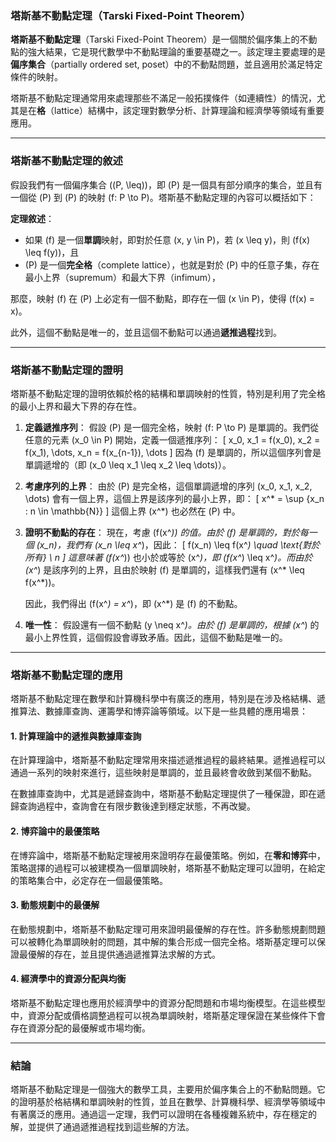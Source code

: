 ### **塔斯基不動點定理（Tarski Fixed-Point Theorem）**

**塔斯基不動點定理**（Tarski Fixed-Point Theorem）是一個關於偏序集上的不動點的強大結果，它是現代數學中不動點理論的重要基礎之一。該定理主要處理的是**偏序集合**（partially ordered set, poset）中的不動點問題，並且適用於滿足特定條件的映射。

塔斯基不動點定理通常用來處理那些不滿足一般拓撲條件（如連續性）的情況，尤其是在**格**（lattice）結構中，該定理對數學分析、計算理論和經濟學等領域有重要應用。

---

### **塔斯基不動點定理的敘述**

假設我們有一個偏序集合 \((P, \leq)\)，即 \(P\) 是一個具有部分順序的集合，並且有一個從 \(P\) 到 \(P\) 的映射 \(f: P \to P\)。塔斯基不動點定理的內容可以概括如下：

**定理敘述**：
- 如果 \(f\) 是一個**單調**映射，即對於任意 \(x, y \in P\)，若 \(x \leq y\)，則 \(f(x) \leq f(y)\)，且
- \(P\) 是一個**完全格**（complete lattice），也就是對於 \(P\) 中的任意子集，存在最小上界（supremum）和最大下界（infimum），

那麼，映射 \(f\) 在 \(P\) 上必定有一個不動點，即存在一個 \(x \in P\)，使得 \(f(x) = x\)。

此外，這個不動點是唯一的，並且這個不動點可以通過**遞推過程**找到。

---

### **塔斯基不動點定理的證明**

塔斯基不動點定理的證明依賴於格的結構和單調映射的性質，特別是利用了完全格的最小上界和最大下界的存在性。

1. **定義遞推序列**：
   假設 \(P\) 是一個完全格，映射 \(f: P \to P\) 是單調的。我們從任意的元素 \(x_0 \in P\) 開始，定義一個遞推序列：
   \[
   x_0, x_1 = f(x_0), x_2 = f(x_1), \dots, x_n = f(x_{n-1}), \dots
   \]
   因為 \(f\) 是單調的，所以這個序列會是單調遞增的（即 \(x_0 \leq x_1 \leq x_2 \leq \dots\)）。

2. **考慮序列的上界**：
   由於 \(P\) 是完全格，這個單調遞增的序列 \(x_0, x_1, x_2, \dots\) 會有一個上界，這個上界是該序列的最小上界，即：
   \[
   x^* = \sup \{x_n : n \in \mathbb{N}\}
   \]
   這個上界 \(x^*\) 也必然在 \(P\) 中。

3. **證明不動點的存在**：
   現在，考慮 \(f(x^*)\) 的值。由於 \(f\) 是單調的，對於每一個 \(x_n\)，我們有 \(x_n \leq x^*\)，因此：
   \[
   f(x_n) \leq f(x^*) \quad \text{對於所有} \ n
   \]
   這意味著 \(f(x^*)\) 也小於或等於 \(x^*\)，即 \(f(x^*) \leq x^*\)。而由於 \(x^*\) 是該序列的上界，且由於映射 \(f\) 是單調的，這樣我們還有 \(x^* \leq f(x^*)\)。

   因此，我們得出 \(f(x^*) = x^*\)，即 \(x^*\) 是 \(f\) 的不動點。

4. **唯一性**：
   假設還有一個不動點 \(y \neq x^*\)。由於 \(f\) 是單調的，根據 \(x^*\) 的最小上界性質，這個假設會導致矛盾。因此，這個不動點是唯一的。

---

### **塔斯基不動點定理的應用**

塔斯基不動點定理在數學和計算機科學中有廣泛的應用，特別是在涉及格結構、遞推算法、數據庫查詢、運籌學和博弈論等領域。以下是一些具體的應用場景：

#### **1. 計算理論中的遞推與數據庫查詢**

在計算理論中，塔斯基不動點定理常用來描述遞推過程的最終結果。遞推過程可以通過一系列的映射來進行，這些映射是單調的，並且最終會收斂到某個不動點。

在數據庫查詢中，尤其是遞歸查詢中，塔斯基不動點定理提供了一種保證，即在遞歸查詢過程中，查詢會在有限步數後達到穩定狀態，不再改變。

#### **2. 博弈論中的最優策略**

在博弈論中，塔斯基不動點定理被用來證明存在最優策略。例如，在**零和博弈**中，策略選擇的過程可以被建模為一個單調映射，塔斯基不動點定理可以證明，在給定的策略集合中，必定存在一個最優策略。

#### **3. 動態規劃中的最優解**

在動態規劃中，塔斯基不動點定理可用來證明最優解的存在性。許多動態規劃問題可以被轉化為單調映射的問題，其中解的集合形成一個完全格。塔斯基定理可以保證最優解的存在，並且提供通過遞推算法求解的方式。

#### **4. 經濟學中的資源分配與均衡**

塔斯基不動點定理也應用於經濟學中的資源分配問題和市場均衡模型。在這些模型中，資源分配或價格調整過程可以視為單調映射，塔斯基定理保證在某些條件下會存在資源分配的最優解或市場均衡。

---

### **結論**

塔斯基不動點定理是一個強大的數學工具，主要用於偏序集合上的不動點問題。它的證明基於格結構和單調映射的性質，並且在數學、計算機科學、經濟學等領域中有著廣泛的應用。通過這一定理，我們可以證明在各種複雜系統中，存在穩定的解，並提供了通過遞推過程找到這些解的方法。
